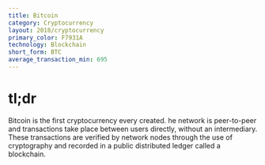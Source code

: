 ```yaml
---
title: Bitcoin
category: Cryptocurrency
layout: 2018/cryptocurrency
primary_color: F7931A
technology: Blockchain
short_form: BTC
average_transaction_min: 695
---
```


# tl;dr

Bitcoin is the first cryptocurrency every created.
he network is peer-to-peer and transactions take place between users directly, without an intermediary. These transactions are verified by network nodes through the use of cryptography and recorded in a public distributed ledger called a blockchain.